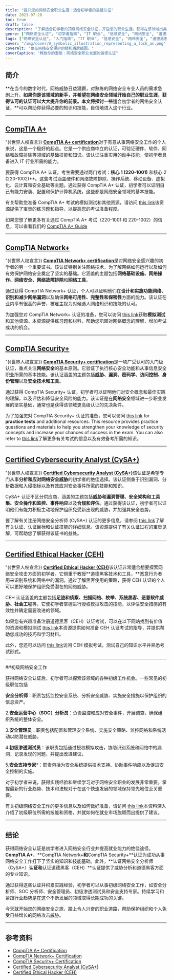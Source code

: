 ```yaml
---
title: "提升您的网络安全职业生涯：适合初学者的最佳认证"
date: 2023-07-28
toc: true
draft: false
description: "了解适合初学者的顶级网络安全认证，开启您的职业生涯，获得在该领域出类拔萃的必要技能。"
genre: ["网络安全认证", "初学者指南", "IT 职业", "信息安全", "网络安全", "道德黑客", "渗透测试", "初级职位"]
tags: ["网络安全认证", "入门指南", "IT 职业", "信息安全", "网络安全", "道德黑客", "渗透测试", "初级职位", "CompTIA A Plus", "CompTIA Network Plus", "CompTIA Security Plus", "认证网络安全分析师", "认证道德黑客", "安全分析员", "安全行动", "安全管理员", "初级渗透测试员", "安全支持专家", "最适合初学者的认证", "网络安全职业", "网络安全技能", "网络基础知识", "安全原则", "漏洞管理", "威胁分析", "道德黑客技术", "安全措施", "网络安全行业", "初级职位", "实践经验"]
cover: "/img/cover/A_symbolic_illustration_representing_a_lock_an.png"
coverAlt: "象征网络安全保护的锁和盾牌插图。"
coverCaption: "释放你的潜能：网络安全职业发展的最佳认证"
---
```


## 简介

**在当今的数字时代，网络威胁日益猖獗，对熟练的网络安全专业人员的需求急剧上升。**如果你是该领域的新手，并希望在网络安全领域开始自己的职业生涯，**获得认可的认证可以大大提升你的前景**。本文将探讨一些**适合初学者的网络安全认证，**可以帮助你获得必要的知识和技能，自信地进入这个行业。

______

## [CompTIA A+](https://simeononsecurity.com/cyber-security-career-playbook/cyber-security-certifications-degrees-and-certificates/certifications/passing-comptias-a-plus-exams-220-1101-and-220-1102/)

"(《世界人权宣言》) [**CompTIA A+ certification**](https://www.comptia.org/certifications/a)对于有意从事网络安全工作的个人来说，这是一个极好的起点。它是一个供应商中立的认证，可验证硬件、软件、网络和故障排除等领域的基础技能和知识。该认证注重实用的动手技能，使初学者具备进入 IT 行业所需的能力。

要获得 CompTIA A+ 认证，考生需要通过两门考试：**核心 1 (220-1001)** 和核心 2 (220-1002)**。这些考试涵盖硬件和网络故障排除、操作系统、移动设备、虚拟化、云计算和安全基础等主题。通过获得 CompTIA A+ 认证，初学者可以证明自己有能力安装、配置和保护计算机系统，这些都是网络安全领域的基本技能。

有关帮助您准备 CompTIA A+ 考试的模拟测试和其他资源，请访问 [this link](https://simeononsecurity.com/a-plus-practice-test)该资源提供了宝贵的练习题和指导，以提高您的考试准备程度。

如果您想了解更多有关通过 CompTIA A+ 考试（220-1001 和 220-1002）的信息，可以查看我们的 [CompTIA A+ Guide](https://simeononsecurity.com/cyber-security-career-playbook/cyber-security-certifications-degrees-and-certificates/certifications/passing-comptias-a-plus-exams-220-1101-and-220-1102/)

______

## [CompTIA Network+](https://www.comptia.org/certifications/network)

"(《世界人权宣言》) [**CompTIA Network+ certification**](https://www.comptia.org/certifications/network)是对网络安全感兴趣的初学者的另一个重要证书。该认证特别关注网络技术，为了解网络如何运行以及如何有效保护网络安全奠定了坚实的基础。它涵盖的主题包括**网络基础设施、网络操作、网络安全、网络故障排除**和**网络工具**。

通过获得 CompTIA Network+ 认证，个人可以证明他们在**设计和实施功能网络、识别和减少网络漏洞**以及确保**网络可用性、完整性和保密性**方面的能力。该认证在业内享有很高的声誉，被雇主视为对候选人网络知识和技能的认可。

为加强您对 CompTIA Network+ 认证的准备，您可以访问 [this link](https://simeononsecurity.com/network-plus-practice-test)获取**模拟测试**和其他资源。本资源提供练习题和材料，帮助您巩固对网络概念的理解，增加考试成功的机会。

______

## [CompTIA Security+](https://www.comptia.org/certifications/security)

"(《世界人权宣言》) [**CompTIA Security+ certification**](https://www.comptia.org/certifications/security)是一项广受认可的入门级认证，重点关注**网络安全**的基本原则。它验证了执行核心安全功能和从事信息安全职业所需的基本技能。该认证涵盖的主题包括**威胁、漏洞、密码学、访问控制、身份管理**以及**安全技术和工具**。

通过获得 CompTIA Security+ 认证，初学者可以证明他们对安全概念和最佳实践的理解，以及评估和降低安全风险的能力。该认证是在**网络安全**领域进一步职业发展的坚实基础，通常也是获得该领域更高级认证的先决条件。

为了加强您对 CompTIA Security+ 认证的准备，您可以访问 [this link](https://simeononsecurity.com/security-plus-practice-test) for **practice tests** and additional resources. This resource provides practice questions and materials to help you strengthen your knowledge of security concepts and increase your chances of success in the exam. You can also refer to [this link](https://simeononsecurity.com/cyber-security-career-playbook/cyber-security-certifications-degrees-and-certificates/certifications/comptias-security-plus-sy0-601-what-do-you-need-to-know/)了解更多有关考试的信息以及有效备考所需的知识。

______

## [Certified Cybersecurity Analyst (CySA+)](https://www.comptia.org/certifications/cybersecurity-analyst)

"(《世界人权宣言》) [**Certified Cybersecurity Analyst (CySA+)**](https://www.comptia.org/certifications/cybersecurity-analyst)该认证是希望专门从事**分析和应对网络安全威胁**的初学者的绝佳选择。该认证侧重于识别漏洞、分析数据和入侵指标以及有效应对安全事件所需的技能和知识。

CySA+ 认证不区分供应商，涵盖的主题包括**威胁和漏洞管理、安全架构和工具集、安全操作和监控、事件响应**以及**合规和评估**。通过获得该认证，初学者可以证明他们有能力积极主动地保护组织免受新出现的威胁，并加强其安全态势。

要了解有关注册网络安全分析师 (CySA+) 认证的更多信息，请参阅 [this link](https://www.comptia.org/certifications/cybersecurity-analyst)了解有关认证、认证目标和认证技能的详细信息。该资源提供了有关认证过程的宝贵见解，可帮助您了解获得该证书的益处。

______

## [Certified Ethical Hacker (CEH)](https://www.eccouncil.org/programs/certified-ethical-hacker-ceh/)

"(《世界人权宣言》) [**Certified Ethical Hacker (CEH)**](https://www.eccouncil.org/programs/certified-ethical-hacker-ceh/)该认证非常适合想要探索网络安全攻击方面的初学者。它侧重于教授**道德黑客技术和工具，**恶意行为者用来识别系统和网络中的漏洞。通过了解黑客使用的策略，获得 CEH 认证的个人可以更好地保护组织免受潜在的网络威胁。

CEH 认证涵盖的主题包括**足迹和侦察、扫描网络、枚举、系统黑客、恶意软件威胁、社会工程**等。它使初学者掌握进行授权模拟攻击的技能，以评估安全措施的有效性并确定需要改进的领域。

如果您有兴趣准备注册道德黑客（CEH）认证考试，可以在以下网站找到有价值的资源和模拟测试 [this link](https://simeononsecurity.com/cyber-security-career-playbook/cyber-security-certifications-degrees-and-certificates/certifications/preparing-for-the-ceh-certified-ethical-hacker-certification-exam/)本资源提供如何准备 CEH 认证考试的指导，并提供帮助您成功的技巧和学习材料。

此外，您还可以访问 [this link](https://simeononsecurity.com/ceh-practice-test)访问 CEH 模拟考试，测试自己的知识水平并熟悉考试形式。

______

##初级网络安全工作

获得网络安全认证后，初学者可以探索该领域的各种初级工作机会。一些常见的初级职位包括

**安全分析师**：职责包括监控安全系统、分析安全威胁、实施安全措施以保护组织的信息资产。

2.**安全运营中心（SOC）分析员**：负责监控和应对安全事件，开展调查，确保组织系统的整体安全。

3.**安全管理员**：职责包括配置和管理安全系统、实施安全策略、监控网络和系统活动以防潜在威胁。

4.**初级渗透测试员**：该职责包括通过授权模拟攻击，协助识别系统和网络中的漏洞，记录发现的问题，并提出改进建议。

5.**安全支持专家***：职责包括为安全系统提供技术支持、协助事件响应以及促进安全控制的实施。

对于初学者来说，获得实践经验和继续学习对于网络安全职业的发展非常重要。掌握最新的行业趋势、技术和法规对于在这个快速发展的领域保持领先地位至关重要。

有关初级网络安全工作的更多信息以及如何做好准备，请访问 [this link](https://simeononsecurity.com/cyber-security-career-playbook-start)本资料深入介绍了初级职位所需的技能和资格，并就如何在就业市场脱颖而出提供了建议。
______

## 结论

获得网络安全认证是初学者进入网络安全行业并提高就业能力的绝佳途径。**CompTIA A+**、**CompTIA Network+**和**CompTIA Security+**认证为成功从事网络安全工作打下了坚实的知识和技能基础。此外，**认证网络安全分析师（CySA+）**认证和**认证道德黑客（CEH）**认证提供了威胁分析和道德黑客方面的专业知识。

通过获得这些认证并积累实践经验，初学者可以从事初级网络安全工作，如安全分析师、SOC 分析师、安全管理员、初级渗透测试员和安全支持专家。持续学习和紧跟行业趋势是在这个不断发展的领域取得长期成功的关键。

今天就开始您的网络安全之旅，踏上令人兴奋的职业道路，帮助保护组织和个人免受日益增长的网络攻击威胁。

______

## 参考资料

- [CompTIA A+ Certification](https://www.comptia.org/certifications/a)
- [CompTIA Network+ Certification](https://www.comptia.org/certifications/network)
- [CompTIA Security+ Certification](https://www.comptia.org/certifications/security)
- [Certified Cybersecurity Analyst (CySA+)](https://www.comptia.org/certifications/cybersecurity-analyst)
- [Certified Ethical Hacker (CEH)](https://www.eccouncil.org/programs/certified-ethical-hacker-ceh/)
